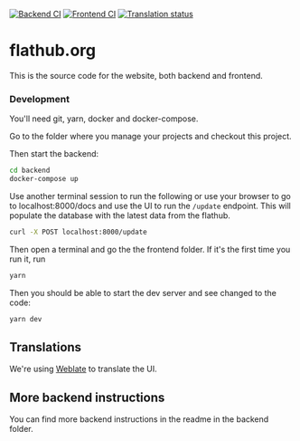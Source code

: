 [![Backend CI](https://github.com/flathub/website/actions/workflows/backend_ci.yml/badge.svg)](https://github.com/flathub/website/actions/workflows/backend_ci.yml)
[![Frontend CI](https://github.com/flathub/website/actions/workflows/frontend_ci.yml/badge.svg)](https://github.com/flathub/website/actions/workflows/frontend_ci.yml)
[![Translation status](https://hosted.weblate.org/widgets/flathub/-/frontend/svg-badge.svg)](https://hosted.weblate.org/engage/flathub/)

# flathub.org

This is the source code for the website, both backend and frontend.

### Development

You'll need git, yarn, docker and docker-compose.

Go to the folder where you manage your projects and checkout this project.

Then start the backend:

```sh
cd backend
docker-compose up
```

Use another terminal session to run the following or use your browser to go to localhost:8000/docs and use the UI to run the `/update` endpoint.
This will populate the database with the latest data from the flathub.

```sh
curl -X POST localhost:8000/update
```

Then open a terminal and go the the frontend folder.
If it's the first time you run it, run

```sh
yarn
```

Then you should be able to start the dev server and see changed to the code:

```sh
yarn dev
```

## Translations

We're using [Weblate](https://hosted.weblate.org/engage/flathub/) to translate the UI.

## More backend instructions

You can find more backend instructions in the readme in the backend folder.
